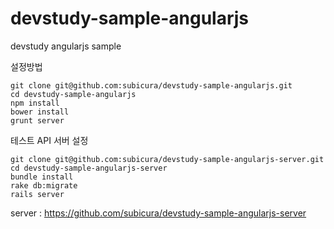 devstudy-sample-angularjs
=========================

devstudy angularjs sample

설정방법 

    git clone git@github.com:subicura/devstudy-sample-angularjs.git
    cd devstudy-sample-angularjs
    npm install
    bower install
    grunt server

테스트 API 서버 설정

    git clone git@github.com:subicura/devstudy-sample-angularjs-server.git
    cd devstudy-sample-angularjs-server
    bundle install
    rake db:migrate
    rails server


server : https://github.com/subicura/devstudy-sample-angularjs-server

